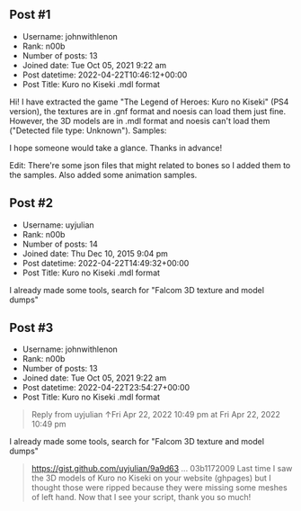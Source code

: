 ## Post #1
- Username: johnwithlenon
- Rank: n00b
- Number of posts: 13
- Joined date: Tue Oct 05, 2021 9:22 am
- Post datetime: 2022-04-22T10:46:12+00:00
- Post Title: Kuro no Kiseki .mdl format

Hi! I have extracted the game "The Legend of Heroes: Kuro no Kiseki" (PS4 version), the textures are in .gnf format and noesis can load them just fine.
However, the 3D models are in .mdl format and noesis can't load them ("Detected file type: Unknown").
Samples: <removed>

I hope someone would take a glance. Thanks in advance!

Edit: There're some json files that might related to bones so I added them to the samples. Also added some animation samples.
## Post #2
- Username: uyjulian
- Rank: n00b
- Number of posts: 14
- Joined date: Thu Dec 10, 2015 9:04 pm
- Post datetime: 2022-04-22T14:49:32+00:00
- Post Title: Kuro no Kiseki .mdl format

I already made some tools, search for "Falcom 3D texture and model dumps"
## Post #3
- Username: johnwithlenon
- Rank: n00b
- Number of posts: 13
- Joined date: Tue Oct 05, 2021 9:22 am
- Post datetime: 2022-04-22T23:54:27+00:00
- Post Title: Kuro no Kiseki .mdl format

> Reply from uyjulian ↑Fri Apr 22, 2022 10:49 pm at Fri Apr 22, 2022 10:49 pm
>
> 
I already made some tools, search for "Falcom 3D texture and model dumps"

> https://gist.github.com/uyjulian/9a9d63 ... 03b1172009
Last time I saw the 3D models of Kuro no Kiseki on your website (ghpages) but I thought those were ripped because they were missing some meshes of left hand. Now that I see your script, thank you so much!
